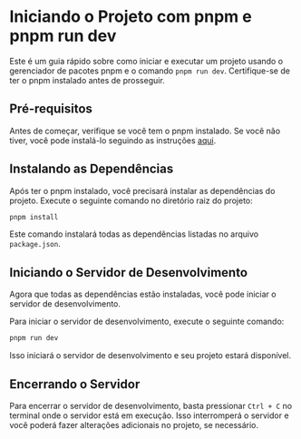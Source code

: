 # Iniciando o Projeto com pnpm e pnpm run dev

Este é um guia rápido sobre como iniciar e executar um projeto usando o gerenciador de pacotes pnpm e o comando `pnpm run dev`. Certifique-se de ter o pnpm instalado antes de prosseguir.

## Pré-requisitos

Antes de começar, verifique se você tem o pnpm instalado. Se você não tiver, você pode instalá-lo seguindo as instruções [aqui](https://pnpm.io/installation).

## Instalando as Dependências

Após ter o pnpm instalado, você precisará instalar as dependências do projeto. Execute o seguinte comando no diretório raiz do projeto:

```bash
pnpm install
```

Este comando instalará todas as dependências listadas no arquivo `package.json`.

## Iniciando o Servidor de Desenvolvimento

Agora que todas as dependências estão instaladas, você pode iniciar o servidor de desenvolvimento.

Para iniciar o servidor de desenvolvimento, execute o seguinte comando:

```bash
pnpm run dev
```

Isso iniciará o servidor de desenvolvimento e seu projeto estará disponível.

## Encerrando o Servidor

Para encerrar o servidor de desenvolvimento, basta pressionar `Ctrl + C` no terminal onde o servidor está em execução. Isso interromperá o servidor e você poderá fazer alterações adicionais no projeto, se necessário.